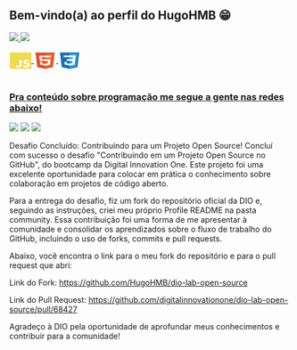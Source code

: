 ## Bem-vindo(a) ao perfil do HugoHMB 😁

 <div>
   <a href="https://github.com/hugohmb">
   <img height="180em" src="https://github-readme-stats.vercel.app/api?username=hugohmb&show_icons=true&theme=radical&include_all_commits=true&count_private=true"/>
   <img height="180em" src="https://github-readme-stats.vercel.app/api/top-langs/?username=hugohmb&layout=compact&langs_count=6&theme=tokyonight"/>
</div>
    
<div style="display: inline_block"><br>
  <img align="center" alt="Js" height="30" width="40" src="https://raw.githubusercontent.com/devicons/devicon/master/icons/javascript/javascript-plain.svg">
  <img align="center" alt="HTML" height="30" width="40" src="https://raw.githubusercontent.com/devicons/devicon/master/icons/html5/html5-original.svg">
  <img align="center" alt="CSS" height="30" width="40" src="https://raw.githubusercontent.com/devicons/devicon/master/icons/css3/css3-original.svg">
</div>
 
<br>
 
### Pra conteúdo sobre programação me segue a gente nas redes abaixo!
 
<div> 
  <a href="https://instagram.com/hugo.hmb" target="_blank"><img src="https://img.shields.io/badge/-Instagram-%23E4405F?style=for-the-badge&logo=instagram&logoColor=white" target="_blank"></a>
  <a href = "hugo.hmb@gmail.com"><img src="https://img.shields.io/badge/-Gmail-%23333?style=for-the-badge&logo=gmail&logoColor=white" target="_blank"></a>
  <a href="https://www.linkedin.com/in/hugohmb/" target="_blank"><img src="https://img.shields.io/badge/-LinkedIn-%230077B5?style=for-the-badge&logo=linkedin&logoColor=white" target="_blank"></a>
</div>


Desafio Concluído: Contribuindo para um Projeto Open Source!
Concluí com sucesso o desafio "Contribuindo em um Projeto Open Source no GitHub", do bootcamp da Digital Innovation One. Este projeto foi uma excelente oportunidade para colocar em prática o conhecimento sobre colaboração em projetos de código aberto.

Para a entrega do desafio, fiz um fork do repositório oficial da DIO e, seguindo as instruções, criei meu próprio Profile README na pasta community. Essa contribuição foi uma forma de me apresentar à comunidade e consolidar os aprendizados sobre o fluxo de trabalho do GitHub, incluindo o uso de forks, commits e pull requests.

Abaixo, você encontra o link para o meu fork do repositório e para o pull request que abri:

Link do Fork: https://github.com/HugoHMB/dio-lab-open-source

Link do Pull Request: https://github.com/digitalinnovationone/dio-lab-open-source/pull/68427

Agradeço à DIO pela oportunidade de aprofundar meus conhecimentos e contribuir para a comunidade!
